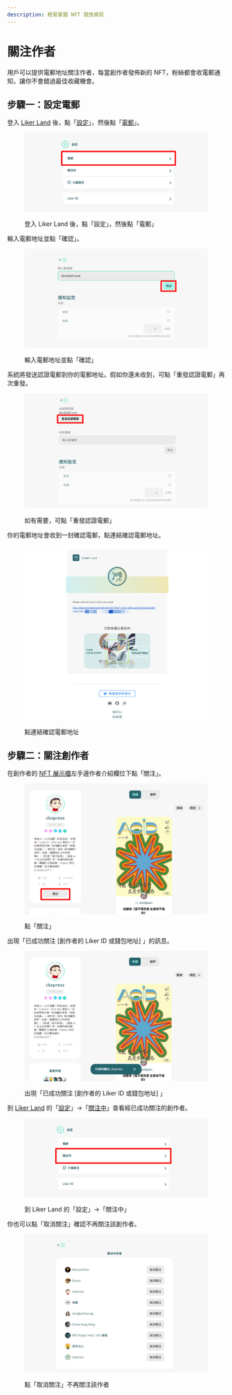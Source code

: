 ```yaml
---
description: 輕易掌握 NFT 發放資訊
---
```


# 關注作者

用戶可以提供電郵地址關注作者，每當創作者發佈新的 NFT，粉絲都會收電郵通知，讓你不會錯過最佳收藏機會。

## 步驟一：設定電郵

登入 [Liker Land](https://liker.land/) 後，點「[設定](https://liker.land/zh-Hant/settings/)」，然後點「[電郵](https://liker.land/zh-Hant/settings/email)」。

<figure><img src="../../.gitbook/assets/Follow 5.png" alt=""><figcaption><p>登入 Liker Land 後，點「設定」，然後點「電郵」</p></figcaption></figure>

輸入電郵地址並點「確認」。

<figure><img src="../../.gitbook/assets/Follow 6.png" alt=""><figcaption><p>輸入電郵地址並點「確認」</p></figcaption></figure>

系統將發送認證電郵到你的電郵地址。假如你還未收到，可點「重發認證電郵」再次重發。

<figure><img src="../../.gitbook/assets/Follow 7.png" alt=""><figcaption><p>如有需要，可點「重發認證電郵」</p></figcaption></figure>

你的電郵地址會收到一封確認電郵，點連結確認電郵地址。

<figure><img src="../../.gitbook/assets/Follow 8.png" alt=""><figcaption><p>點連結確認電郵地址</p></figcaption></figure>

## 步驟二：關注創作者

在創作者的 [NFT 展示櫃](collect-writing-nft/nft-portfolio.md)左手邊作者介紹欄位下點「關注」。

<figure><img src="../../.gitbook/assets/Follow 1.png" alt=""><figcaption><p>點「關注」</p></figcaption></figure>

出現「已成功關注 \[創作者的 Liker ID 或錢包地址] 」的訊息。

<figure><img src="../../.gitbook/assets/Follow 2.png" alt=""><figcaption><p>出現「已成功關注 [創作者的 Liker ID 或錢包地址] 」</p></figcaption></figure>

到 [Liker Land](https://liker.land/) 的「[設定](https://liker.land/zh-Hant/settings/)」->「[關注中](https://liker.land/zh-Hant/settings/following)」查看經已成功關注的創作者。

<figure><img src="../../.gitbook/assets/Follow 3.png" alt=""><figcaption><p>到 Liker Land 的「設定」->「關注中」</p></figcaption></figure>

你也可以點「取消關注」確認不再關注該創作者。

<figure><img src="../../.gitbook/assets/Follow 4.png" alt=""><figcaption><p>點「取消關注」不再關注該作者</p></figcaption></figure>
